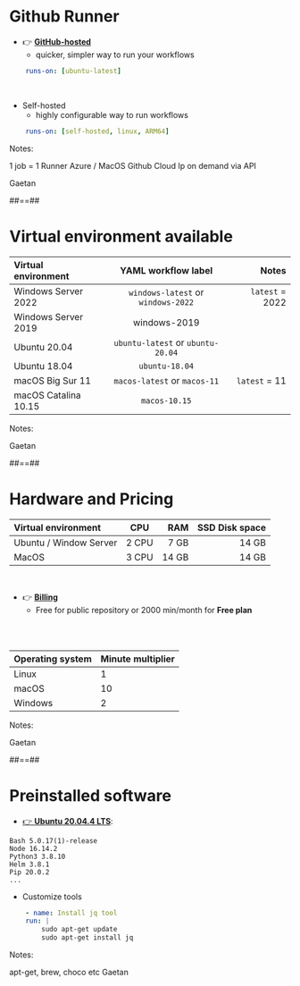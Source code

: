 <!-- .slide: class="with-code" -->
# Github Runner

* 👉 [**GitHub-hosted**](https://docs.github.com/en/actions/using-github-hosted-runners/about-github-hosted-runners)
  * quicker, simpler way to run your workflows

```yaml
    runs-on: [ubuntu-latest]
```
<!-- .element: class="big-code" -->

<br/>

* Self-hosted
  * highly configurable way to run workflows

```yaml
    runs-on: [self-hosted, linux, ARM64]
```
<!-- .element: class="big-code" -->

Notes:

1 job = 1 Runner
Azure / MacOS Github Cloud
Ip on demand via API

Gaetan

##==##
<!-- .slide: -->
# Virtual environment available

| Virtual environment  |        YAML workflow label         |           Notes |
| :------------------- | :--------------------------------: | --------------: |
| Windows Server 2022  | `windows-latest` or `windows-2022` | `latest` = 2022 |
| Windows Server 2019  |            windows-2019            |                 |
| Ubuntu 20.04         | `ubuntu-latest` or `ubuntu-20.04`  |                 |
| Ubuntu 18.04         |           `ubuntu-18.04`           |                 |
| macOS Big Sur 11     |    `macos-latest` or `macos-11`    |   `latest` = 11 |
| macOS Catalina 10.15 |           `macos-10.15`            |                 |

Notes:

Gaetan

##==##
<!-- .slide: -->
# Hardware and Pricing

| Virtual environment    |  CPU  |   RAM | SSD Disk space |
| :--------------------- | :---: | ----: | -------------: |
| Ubuntu / Window Server | 2 CPU |  7 GB |          14 GB |
| MacOS                  | 3 CPU | 14 GB |          14 GB |


<br/>

* 👉 [**Billing**](https://docs.github.com/en/billing/managing-billing-for-github-actions/about-billing-for-github-actions)
  * Free for public repository or 2000 min/month for **Free plan**

<br/>
<br/>

| Operating system | Minute multiplier |
| :--------------- | :---------------- |
| Linux            | 1                 |
| macOS            | 10                |
| Windows          | 2                 |

Notes:

Gaetan

##==##
<!-- .slide: class="with-code" -->

# Preinstalled software

* [👉 **Ubuntu 20.04.4 LTS**](https://github.com/actions/virtual-environments/blob/main/images/linux/Ubuntu2004-Readme.md): 

```
Bash 5.0.17(1)-release
Node 16.14.2
Python3 3.8.10
Helm 3.8.1
Pip 20.0.2
... 
```

* Customize tools

```yaml
    - name: Install jq tool
    run: |
        sudo apt-get update
        sudo apt-get install jq
```

Notes:

apt-get, brew, choco etc
Gaetan

